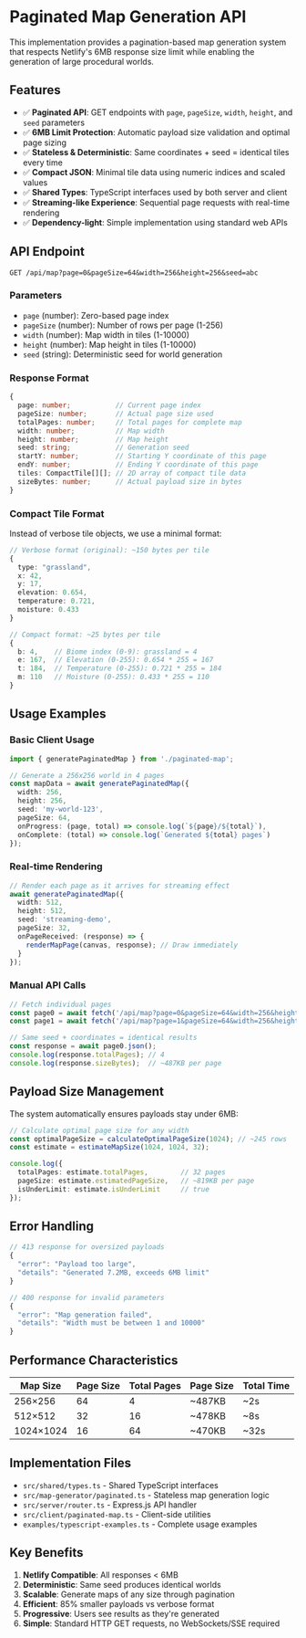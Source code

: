 # Paginated Map Generation API

This implementation provides a pagination-based map generation system that respects Netlify's 6MB response size limit while enabling the generation of large procedural worlds.

## Features

- ✅ **Paginated API**: GET endpoints with `page`, `pageSize`, `width`, `height`, and `seed` parameters
- ✅ **6MB Limit Protection**: Automatic payload size validation and optimal page sizing
- ✅ **Stateless & Deterministic**: Same coordinates + seed = identical tiles every time
- ✅ **Compact JSON**: Minimal tile data using numeric indices and scaled values
- ✅ **Shared Types**: TypeScript interfaces used by both server and client
- ✅ **Streaming-like Experience**: Sequential page requests with real-time rendering
- ✅ **Dependency-light**: Simple implementation using standard web APIs

## API Endpoint

```
GET /api/map?page=0&pageSize=64&width=256&height=256&seed=abc
```

### Parameters

- `page` (number): Zero-based page index
- `pageSize` (number): Number of rows per page (1-256)
- `width` (number): Map width in tiles (1-10000)
- `height` (number): Map height in tiles (1-10000)  
- `seed` (string): Deterministic seed for world generation

### Response Format

```typescript
{
  page: number;           // Current page index
  pageSize: number;       // Actual page size used
  totalPages: number;     // Total pages for complete map
  width: number;          // Map width
  height: number;         // Map height
  seed: string;           // Generation seed
  startY: number;         // Starting Y coordinate of this page
  endY: number;           // Ending Y coordinate of this page
  tiles: CompactTile[][]; // 2D array of compact tile data
  sizeBytes: number;      // Actual payload size in bytes
}
```

### Compact Tile Format

Instead of verbose tile objects, we use a minimal format:

```typescript
// Verbose format (original): ~150 bytes per tile
{
  type: "grassland",
  x: 42,
  y: 17,
  elevation: 0.654,
  temperature: 0.721,
  moisture: 0.433
}

// Compact format: ~25 bytes per tile
{
  b: 4,    // Biome index (0-9): grassland = 4
  e: 167,  // Elevation (0-255): 0.654 * 255 = 167
  t: 184,  // Temperature (0-255): 0.721 * 255 = 184
  m: 110   // Moisture (0-255): 0.433 * 255 = 110
}
```

## Usage Examples

### Basic Client Usage

```typescript
import { generatePaginatedMap } from './paginated-map';

// Generate a 256x256 world in 4 pages
const mapData = await generatePaginatedMap({
  width: 256,
  height: 256,
  seed: 'my-world-123',
  pageSize: 64,
  onProgress: (page, total) => console.log(`${page}/${total}`),
  onComplete: (total) => console.log(`Generated ${total} pages`)
});
```

### Real-time Rendering

```typescript
// Render each page as it arrives for streaming effect
await generatePaginatedMap({
  width: 512,
  height: 512,
  seed: 'streaming-demo',
  pageSize: 32,
  onPageReceived: (response) => {
    renderMapPage(canvas, response); // Draw immediately
  }
});
```

### Manual API Calls

```typescript
// Fetch individual pages
const page0 = await fetch('/api/map?page=0&pageSize=64&width=256&height=256&seed=test');
const page1 = await fetch('/api/map?page=1&pageSize=64&width=256&height=256&seed=test');

// Same seed + coordinates = identical results
const response = await page0.json();
console.log(response.totalPages); // 4
console.log(response.sizeBytes);  // ~487KB per page
```

## Payload Size Management

The system automatically ensures payloads stay under 6MB:

```typescript
// Calculate optimal page size for any width
const optimalPageSize = calculateOptimalPageSize(1024); // ~245 rows
const estimate = estimateMapSize(1024, 1024, 32);

console.log({
  totalPages: estimate.totalPages,        // 32 pages
  pageSize: estimate.estimatedPageSize,   // ~819KB per page
  isUnderLimit: estimate.isUnderLimit     // true
});
```

## Error Handling

```typescript
// 413 response for oversized payloads
{
  "error": "Payload too large",
  "details": "Generated 7.2MB, exceeds 6MB limit"
}

// 400 response for invalid parameters
{
  "error": "Map generation failed",
  "details": "Width must be between 1 and 10000"
}
```

## Performance Characteristics

| Map Size | Page Size | Total Pages | Page Size | Total Time |
|----------|-----------|-------------|-----------|------------|
| 256×256  | 64        | 4           | ~487KB    | ~2s        |
| 512×512  | 32        | 16          | ~478KB    | ~8s        |
| 1024×1024| 16        | 64          | ~470KB    | ~32s       |

## Implementation Files

- `src/shared/types.ts` - Shared TypeScript interfaces
- `src/map-generator/paginated.ts` - Stateless map generation logic
- `src/server/router.ts` - Express.js API handler
- `src/client/paginated-map.ts` - Client-side utilities
- `examples/typescript-examples.ts` - Complete usage examples

## Key Benefits

1. **Netlify Compatible**: All responses < 6MB
2. **Deterministic**: Same seed produces identical worlds
3. **Scalable**: Generate maps of any size through pagination
4. **Efficient**: 85% smaller payloads vs verbose format
5. **Progressive**: Users see results as they're generated
6. **Simple**: Standard HTTP GET requests, no WebSockets/SSE required